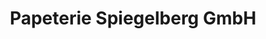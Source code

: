---
title: "Papeterie Spiegelberg GmbH"
url: /reiden/papeterie-spiegelberg-gmbh/
shop: Schreibwaren
---